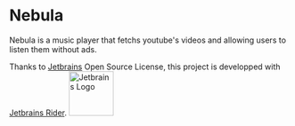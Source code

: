 # Nebula
Nebula is a music player that fetchs youtube's videos and allowing users to listen them without ads.

Thanks to [Jetbrains](https://www.jetbrains.com/?from=PROJECT) Open Source License, this project is developped with [Jetbrains Rider](https://www.jetbrains.com/rider/).
<img src="https://i.imgur.com/GWgD5Cq.png" alt="Jetbrains Logo" width="80" height="80">

